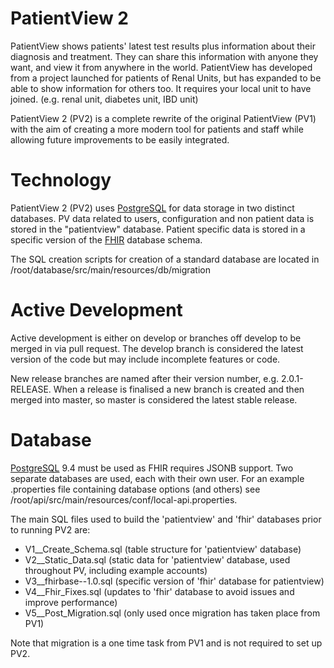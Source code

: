 PatientView 2
=============

PatientView shows patients' latest test results plus information about their diagnosis and treatment. They can share 
this information with anyone they want, and view it from anywhere in the world. PatientView has developed from a project 
launched for patients of Renal Units, but has expanded to be able to show information for others too. It requires your 
local unit to have joined. (e.g. renal unit, diabetes unit, IBD unit)

PatientView 2 (PV2) is a complete rewrite of the original PatientView (PV1) with the aim of creating a more modern tool 
for patients and staff while allowing future improvements to be easily integrated.

Technology
==========

PatientView 2 (PV2) uses [PostgreSQL](http://www.postgresql.org/) for data storage in two distinct databases. PV data 
related to users, configuration and non patient data is stored in the "patientview" database. Patient specific data is 
stored in a specific version of the [FHIR](http://hl7.org/implement/standards/fhir/) database schema.

The SQL creation scripts for creation of a standard database are located in 
/root/database/src/main/resources/db/migration

Active Development
==================

Active development is either on develop or branches off develop to be merged in via pull request. The develop branch is
considered the latest version of the code but may include incomplete features or code.

New release branches are named after their version number, e.g. 2.0.1-RELEASE. When a release is finalised a new branch
is created and then merged into master, so master is considered the latest stable release.

Database
========

[PostgreSQL](http://www.postgresql.org/) 9.4 must be used as FHIR requires JSONB support. Two separate databases are 
used, each with their own user. For an example .properties file containing database options (and others) see
/root/api/src/main/resources/conf/local-api.properties.

The main SQL files used to build the 'patientview' and 'fhir' databases prior to running PV2 are:

- V1__Create_Schema.sql (table structure for 'patientview' database)
- V2__Static_Data.sql (static data for 'patientview' database, used throughout PV, including example accounts)
- V3__fhirbase--1.0.sql (specific version of 'fhir' database for patientview)
- V4__Fhir_Fixes.sql (updates to 'fhir' database to avoid issues and improve performance)
- V5__Post_Migration.sql (only used once migration has taken place from PV1)

Note that migration is a one time task from PV1 and is not required to set up PV2.
